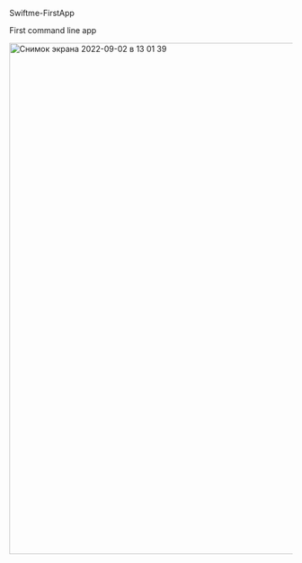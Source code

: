 Swiftme-FirstApp

First command line app

<img width="911" alt="Снимок экрана 2022-09-02 в 13 01 39" src="https://user-images.githubusercontent.com/110721351/188116101-45ea5fb9-008f-450c-b5ae-02fc640a467a.png">
